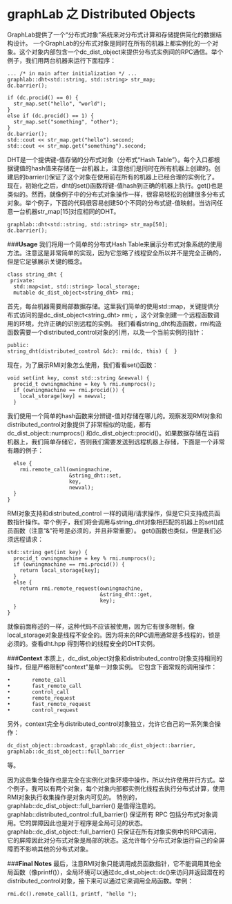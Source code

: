 graphLab 之 Distributed Objects
========
GraphLab提供了一个“分布式对象”系统来对分布式计算和存储提供简化的数据结构设计。
一个GraphLab的分布式对象是同时在所有的机器上都实例化的一个对象。这个对象内部包含一个dc_dist_object来提供分布式实例间的RPC通信。举个例子，我们用两台机器来运行下面程序：
<!--lang:c-->
```
... /* in main after initialization */ ...
graphlab::dht<std::string, std::string> str_map;
dc.barrier();

if (dc.procid() == 0) {
  str_map.set("hello", "world");
}
else if (dc.procid() == 1) {
  str_map.set("something", "other");
}
dc.barrier();
std::cout << str_map.get("hello").second;
std::cout << str_map.get("something").second;
```

DHT是一个提供键-值存储的分布式对象（分布式“Hash Table”）。每个入口都根据键值的hash值来存储在一台机器上，注意他们是同时在所有机器上创建的。创建后的barrier()保证了这个对象在使用前在所有的机器上已经合理的实例化了。
现在，初始化之后，dht的set()函数将键-值hash到正确的机器上执行。get()也是类似的。然而，就像例子中的分布式对象操作一样，很容易轻松的创建很多分布式对象。举个例子，下面的代码很容易创建50个不同的分布式键-值映射。当访问任意一台机器str_map[15]对应相同的DHT。
<!--lang:c-->
```
graphlab::dht<std::string, std::string> str_map[50];
dc.barrier();
```

###**Usage**
我们将用一个简单的分布式Hash Table来展示分布式对象系统的使用方法。注意这是非常简单的实现，因为它忽略了线程安全所以并不是完全正确的，但是它足够展示关键的概念。
<!--lang:c-->
```
class string_dht { 
 private:
  std::map<int, std::string> local_storage;
  mutable dc_dist_object<string_dht> rmi;
```

首先，每台机器需要局部数据存储。这里我们简单的使用std::map，关键提供分布式访问的是dc_dist_object<string_dht> rmi; ，这个对象创建一个远程函数调用的环境，允许正确的识别远程的实例。
我们看看string_dht构造函数，rmi构造函数需要一个distributed_control对象的引用，以及一个当前实例的指针：

<!--lang:c-->
```
public:
string_dht(distributed_control &dc): rmi(dc, this) {  }
```
 
现在，为了展示RMI对象怎么使用，我们看看set()函数：
<!--lang:c-->
```
void set(int key, const std::string &newval) {  
  procid_t owningmachine = key % rmi.numprocs();
  if (owningmachine == rmi.procid()) {
    local_storage[key] = newval;
  }
```

我们使用一个简单的hash函数来分辨键-值对存储在哪儿的。观察发现RMI对象和distributed_control对象提供了非常相似的功能，都有dc_dist_object::numprocs() 和dc_dist_object::procid()。如果数据存储在当前机器上，我们简单存储它，否则我们需要发送到远程机器上存储，下面是一个非常有趣的例子：
<!--lang:c-->
```
  else {
    rmi.remote_call(owningmachine,
                    &string_dht::set,
                    key,
                    newval);
  }
}
```

RMI对象支持和distributed_control  一样的调用/请求操作，但是它只支持成员函数指针操作。举个例子，我们将会调用与string_dht对象相匹配的机器上的set()成员函数（注意“&”符号是必须的，并且非常重要）。
get()函数也类似，但是我们必须远程请求：
<!--lang:c-->
```
std::string get(int key) {  
  procid_t owningmachine = key % rmi.numprocs();
  if (owningmachine == rmi.procid()) {
    return local_storage[key];
  }
  else {
    return rmi.remote_request(owningmachine,
                              &string_dht::get,
                              key);
  }
}
```

就像前面称述的一样，这种代码不应该被使用，因为它有很多限制，像local_storage对象是线程不安全的。因为将来的RPC调用通常是多线程的，锁是必须的。查看dht.hpp 得到等价的线程安全的DHT实例。

###**Context**
本质上，dc_dist_object对象和distributed_control对象支持相同的操作，但是严格限制“context”是单一对象实例。
它包含下面常规的调用操作：
<!--lang:c-->
```
•       remote_call
•       fast_remote_call
•       control_call
•       remote_request
•       fast_remote_request
•       control_request
```
另外，context完全与distributed_control对象独立，允许它自己的一系列集合操作：
<!--lang:c-->
```
dc_dist_object::broadcast, graphlab::dc_dist_object::barrier, 
graphlab::dc_dist_object::full_barrier 
```
等。

因为这些集合操作也是完全在实例化对象环境中操作，所以允许使用并行方式。举个例子，我可以有两个对象，每个对象内部都实例化线程去执行分布式计算，使用RMI对象执行收集操作是对象内可见的。
特别的，graphlab::dc_dist_object::full_barrier() 是值得注意的。
graphlab::distributed_control::full_barrier() 保证所有 RPC 包括分布式对象调用。它的屏障因此也是对于程序是全局可见的状态。graphlab::dc_dist_object::full_barrier() 只保证在所有对象实例中的RPC调用，它的屏障因此对分布式对象是局部的状态。这允许每个分布式对象运行自己的全屏障而不影响其他的分布式对象。

###**Final Notes**
最后，注意RMI对象只能调用成员函数指针，它不能调用其他全局函数（像printf()），全局环境可以通过dc_dist_object::dc()来访问并返回潜在的distributed_control对象，接下来可以通过它来调用全局函数。举例：
<!--lang:c-->
```
rmi.dc().remote_call(1, printf, "hello ");
```


